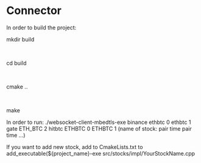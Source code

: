 # Connector
In order to build the project:
    <p>mkdir build</p>    
    <p>cd build</p>    
    <p>cmake ..</p>    
    <p>make</p>    

In order to run:
    ./websocket-client-mbedtls-exe binance ethbtc 0 ethbtc 1 gate ETH_BTC 2 hitbtc ETHBTC 0 ETHBTC 1 (name of stock: pair time pair time ...)

If you want to add new stock, add to CmakeLists.txt to add_executable(${project_name}-exe src/stocks/impl/YourStockName.cpp
